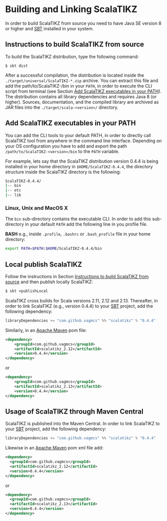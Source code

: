 # Building and Linking ScalaTIKZ

In order to build ScalaTIKZ from source you need to have Java SE version 8 or higher and [SBT](http://www.scala-sbt.org/) installed in your system.
 
## Instructions to build ScalaTIKZ from source

To build the ScalaTIKZ distribution, type the following command:

```
$ sbt dist
```

After a successful compilation, the distribution is located inside the `./target/universal/ScalaTIKZ-*.zip` archive. You can extract this file and add the path/to/ScalaTIKZ-<version>/bin in your `PATH`, in order to execute the CLI script from terminal (see Section [Add ScalaTIKZ executables in your PATH](#Add-ScalaTIKZ-executables-in-your-PATH)). The distribution contains all library dependencies and requires Java 8 (or higher). Sources, documentation, and the compiled library are archived as JAR files into the `./target/scala-<version>/` directory. 

## Add ScalaTIKZ executables in your PATH

You can add the CLI tools to your default PATH, in order to directly call ScalaTIKZ tool from anywhere in the command line interface. Depending on your OS configuration you have to add and export the path `/path/to/ScalaTIKZ-<version>/bin` to the `PATH` variable.

For example, lets say that the ScalaTIKZ distribution version 0.4.4 is being installed in your home directory in `$HOME/ScalaTIKZ-0.4.4`, the directory structure inside the ScalaTIKZ directory is the following:

```bash
ScalaTIKZ-0.4.4/
|-- bin
|-- etc
|-- lib
```

### Linux, Unix and MacOS X

The `bin` sub-directory contains the executable CLI. In order to add this sub-directory in your default `PATH` add the following line in you profile file.

**BASH** e.g., inside `.profile`, `.bashrc` or `.bash_profile` file in your home directory:

```bash
export PATH=$PATH:$HOME/ScalaTIKZ-0.4.4/bin
```

## Local publish ScalaTIKZ

Follow the instructions in Section [Instructions to build ScalaTIKZ from source](#Instructions-to-build-ScalaTIKZ-from-source) and then publish locally ScalaTIKZ:

```bash
$ sbt +publishLocal
```

ScalaTIKZ cross builds for Scala versions 2.11, 2.12 and 2.13. Thereafter, in order to link ScalaTIKZ (e.g., version 0.4.4) to your [SBT](http://www.scala-sbt.org/) project, add the following dependency:

```scala
libraryDependencies += "com.github.vagmcs" %% "scalatikz" % "0.4.4"
```

Similarly, in an [Apache Maven](https://maven.apache.org/) pom file:

```xml
<dependency>
    <groupId>com.github.vagmcs</groupId>
    <artifactId>scalatikz_2.12</artifactId>
    <version>0.4.4</version>
</dependency>
```

or

```xml
<dependency>
    <groupId>com.github.vagmcs</groupId>
    <artifactId>scalatikz_2.13</artifactId>
    <version>0.4.4</version>
</dependency>
```

## Usage of ScalaTIKZ through Maven Central

ScalaTIKZ is published into the Maven Central. In order to link ScalaTIKZ to your [SBT](http://www.scala-sbt.org/) project, add the following dependency:
      
```scala
libraryDependencies += "com.github.vagmcs" %% "scalatikz" % "0.4.4"
```

Likewise in an [Apache Maven](https://maven.apache.org/) pom xml file add:

```xml
<dependency>
  <groupId>com.github.vagmcs</groupId>
  <artifactId>scalatikz_2.12</artifactId>
  <version>0.4.4</version>
</dependency>
```

or

```xml
<dependency>
  <groupId>com.github.vagmcs</groupId>
  <artifactId>scalatikz_2.13</artifactId>
  <version>0.4.4</version>
</dependency>
```
